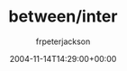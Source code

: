 ---
title: 'between/inter'
posts: 1
hash: 't335'
author: 'frpeterjackson'
date: 2004-11-14T14:29:00+00:00
sources:
  - http://forums.tokipona.org/viewtopic.php%3Ft=335.html
---